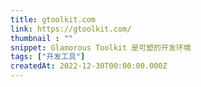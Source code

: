 ```yaml
---
title: gtoolkit.com
link: https://gtoolkit.com/
thumbnail : ""
snippet: Glamorous Toolkit 是可塑的开发环境
tags: ["开发工具"]
createdAt: 2022-12-30T00:00:00.000Z
---
```

